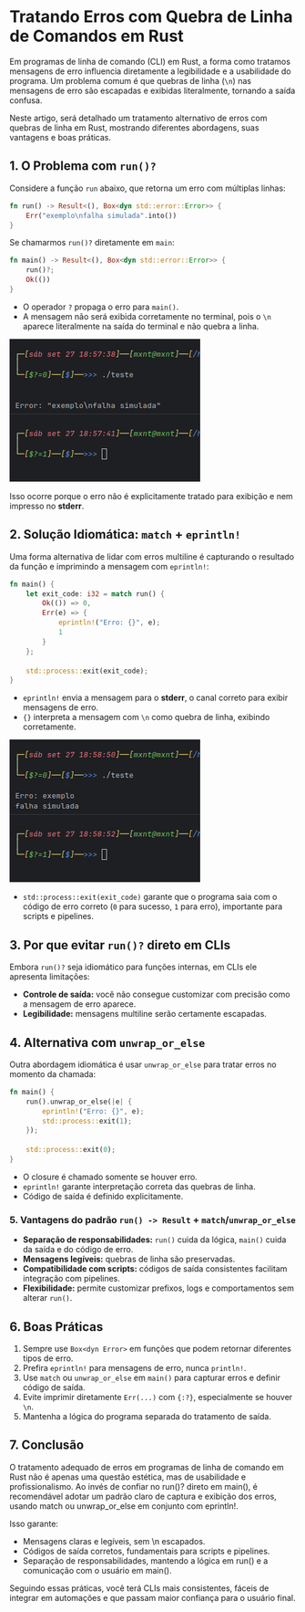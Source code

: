 [Rust]::
# Tratando Erros com Quebra de Linha de Comandos em Rust

Em programas de linha de comando (CLI) em Rust, a forma como tratamos mensagens
de erro influencia diretamente a legibilidade e a usabilidade do programa.
Um problema comum é que quebras de linha (`\n`) nas mensagens de erro são
escapadas e exibidas literalmente, tornando a saída confusa.

Neste artigo, será detalhado um tratamento alternativo de erros com quebras de
linha em Rust, mostrando diferentes abordagens, suas vantagens e boas práticas.

## 1. O Problema com `run()?`

Considere a função `run` abaixo, que retorna um erro com múltiplas linhas:

```rust
fn run() -> Result<(), Box<dyn std::error::Error>> {
    Err("exemplo\nfalha simulada".into())
}
```

Se chamarmos `run()?` diretamente em `main`:

```rust
fn main() -> Result<(), Box<dyn std::error::Error>> {
    run()?;
    Ok(())
}
```

- O operador `?` propaga o erro para `main()`.  
- A mensagem não será exibida corretamente no terminal, pois o `\n` aparece literalmente
na saída do terminal e não quebra a linha.

![](https://raw.githubusercontent.com/LinuxDicasPro/LinuxDicasPro_Public_Files/refs/heads/master/Artigos/3_rust_cli_error_handling/1.png)

Isso ocorre porque o erro não é explicitamente tratado para exibição e nem
impresso no **stderr**.

## 2. Solução Idiomática: `match` + `eprintln!`

Uma forma alternativa de lidar com erros multiline é capturando o
resultado da função e imprimindo a mensagem com `eprintln!`:

```rust
fn main() {
    let exit_code: i32 = match run() {
        Ok(()) => 0,
        Err(e) => {
            eprintln!("Erro: {}", e);
            1
        }
    };

    std::process::exit(exit_code);
}
```

- `eprintln!` envia a mensagem para o **stderr**, o canal correto para
exibir mensagens de erro.  
- `{}` interpreta a mensagem com `\n` como quebra de linha, exibindo corretamente.

![](https://raw.githubusercontent.com/LinuxDicasPro/LinuxDicasPro_Public_Files/refs/heads/master/Artigos/3_rust_cli_error_handling/2.png)

- `std::process::exit(exit_code)` garante que o programa saia com o código de erro correto (`0` para sucesso, `1` para erro), importante para scripts e pipelines.

## 3. Por que evitar `run()?` direto em CLIs

Embora `run()?` seja idiomático para funções internas, em CLIs ele apresenta limitações:

- **Controle de saída:** você não consegue customizar com precisão 
como a mensagem de erro aparece.  
- **Legibilidade:** mensagens multiline serão certamente escapadas.  

## 4. Alternativa com `unwrap_or_else`

Outra abordagem idiomática é usar `unwrap_or_else` para tratar erros no
momento da chamada:

```rust
fn main() {
    run().unwrap_or_else(|e| {
        eprintln!("Erro: {}", e);
        std::process::exit(1);
    });

    std::process::exit(0);
}
```

- O closure é chamado somente se houver erro.  
- `eprintln!` garante interpretação correta das quebras de linha.  
- Código de saída é definido explicitamente.

### 5. Vantagens do padrão `run() -> Result` + `match`/`unwrap_or_else`

- **Separação de responsabilidades:** `run()` cuida da lógica, `main()` cuida da 
saída e do código de erro.  
- **Mensagens legíveis:** quebras de linha são preservadas.  
- **Compatibilidade com scripts:** códigos de saída consistentes facilitam
integração com pipelines.  
- **Flexibilidade:** permite customizar prefixos, logs e comportamentos sem 
alterar `run()`.

## 6. Boas Práticas

1. Sempre use `Box<dyn Error>` em funções que podem retornar diferentes tipos de erro.  
2. Prefira `eprintln!` para mensagens de erro, nunca `println!`.  
3. Use `match` ou `unwrap_or_else` em `main()` para capturar erros e definir
código de saída.  
4. Evite imprimir diretamente `Err(...)` com `{:?}`, especialmente se houver `\n`.  
5. Mantenha a lógica do programa separada do tratamento de saída.

## 7. Conclusão

O tratamento adequado de erros em programas de linha de comando em Rust não é
apenas uma questão estética, mas de usabilidade e profissionalismo.
Ao invés de confiar no run()? direto em main(), é recomendável adotar um padrão
claro de captura e exibição dos erros, usando match ou unwrap_or_else em conjunto
com eprintln!.

Isso garante:
- Mensagens claras e legíveis, sem \n escapados.
- Códigos de saída corretos, fundamentais para scripts e pipelines.
- Separação de responsabilidades, mantendo a lógica em run() e a comunicação com o
usuário em main().

Seguindo essas práticas, você terá CLIs mais consistentes, fáceis de integrar
em automações e que passam maior confiança para o usuário final.
